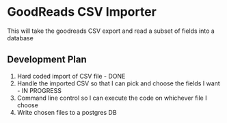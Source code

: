 # GoodReads CSV Importer

This will take the goodreads CSV export and read a subset of fields into a database

## Development Plan
1. Hard coded import of CSV file - DONE
2. Handle the imported CSV so that I can pick and choose the fields I want - IN PROGRESS
3. Command line control so I can execute the code on whichever file I choose
4. Write chosen files to a postgres DB